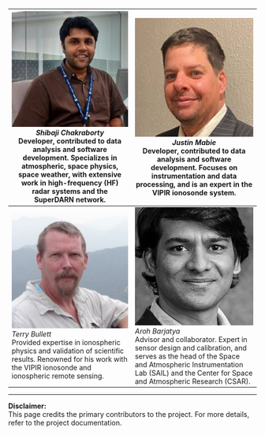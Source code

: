 <!-- 
Author(s): Shibaji Chakraborty

Disclaimer:

-->


| ![Shibaji Chakraborty](../figures/Chakraborty.png)<br>_Shibaji Chakraborty_<br> Developer, contributed to data analysis and software development. Specializes in atmospheric, space physics, space weather, with extensive work in high-frequency (HF) radar systems and the SuperDARN network. | ![Justin Mabie](../figures/Mabie.png)<br>_Justin Mabie_<br> Developer, contributed to data analysis and software development. Focuses on instrumentation and data processing, and is an expert in the VIPIR ionosonde system. |
|---|---|
| ![Terry Bullett](../figures/Bullett.png)<br>_Terry Bullett_<br>Provided expertise in ionospheric physics and validation of scientific results. Renowned for his work with the VIPIR ionosonde and ionospheric remote sensing. | ![Aroh Barjatya](../figures/Barjatya.png)<br>_Aroh Barjatya_<br>Advisor and collaborator. Expert in sensor design and calibration, and serves as the head of the Space and Atmospheric Instrumentation Lab (SAIL) and the Center for Space and Atmospheric Research (CSAR). |

---

**Disclaimer:**  
This page credits the primary contributors to the project. For more details, refer to the project documentation.
